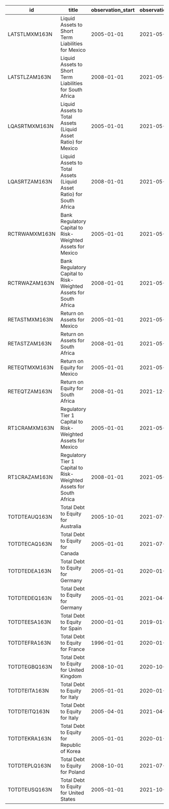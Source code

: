 | id            | title                                                               | observation_start   | observation_end   |
|---------------|---------------------------------------------------------------------|---------------------|-------------------|
| LATSTLMXM163N | Liquid Assets to Short Term Liabilities for Mexico                  | 2005-01-01          | 2021-05-01        |
| LATSTLZAM163N | Liquid Assets to Short Term Liabilities for South Africa            | 2008-01-01          | 2021-05-01        |
| LQASRTMXM163N | Liquid Assets to Total Assets (Liquid Asset Ratio) for Mexico       | 2005-01-01          | 2021-05-01        |
| LQASRTZAM163N | Liquid Assets to Total Assets (Liquid Asset Ratio) for South Africa | 2008-01-01          | 2021-05-01        |
| RCTRWAMXM163N | Bank Regulatory Capital to Risk-Weighted Assets for Mexico          | 2005-01-01          | 2021-05-01        |
| RCTRWAZAM163N | Bank Regulatory Capital to Risk-Weighted Assets for South Africa    | 2008-01-01          | 2021-05-01        |
| RETASTMXM163N | Return on Assets for Mexico                                         | 2005-01-01          | 2021-05-01        |
| RETASTZAM163N | Return on Assets for South Africa                                   | 2008-01-01          | 2021-05-01        |
| RETEQTMXM163N | Return on Equity for Mexico                                         | 2005-01-01          | 2021-05-01        |
| RETEQTZAM163N | Return on Equity for South Africa                                   | 2008-01-01          | 2021-12-01        |
| RT1CRAMXM163N | Regulatory Tier 1 Capital to Risk-Weighted Assets for Mexico        | 2005-01-01          | 2021-05-01        |
| RT1CRAZAM163N | Regulatory Tier 1 Capital to Risk-Weighted Assets for South Africa  | 2008-01-01          | 2021-05-01        |
| TOTDTEAUQ163N | Total Debt to Equity for Australia                                  | 2005-10-01          | 2021-07-01        |
| TOTDTECAQ163N | Total Debt to Equity for Canada                                     | 2005-01-01          | 2021-07-01        |
| TOTDTEDEA163N | Total Debt to Equity for Germany                                    | 2005-01-01          | 2020-01-01        |
| TOTDTEDEQ163N | Total Debt to Equity for Germany                                    | 2005-01-01          | 2021-04-01        |
| TOTDTEESA163N | Total Debt to Equity for Spain                                      | 2000-01-01          | 2019-01-01        |
| TOTDTEFRA163N | Total Debt to Equity for France                                     | 1996-01-01          | 2020-01-01        |
| TOTDTEGBQ163N | Total Debt to Equity for United Kingdom                             | 2008-10-01          | 2020-10-01        |
| TOTDTEITA163N | Total Debt to Equity for Italy                                      | 2005-01-01          | 2020-01-01        |
| TOTDTEITQ163N | Total Debt to Equity for Italy                                      | 2005-04-01          | 2021-04-01        |
| TOTDTEKRA163N | Total Debt to Equity for Republic of Korea                          | 2005-01-01          | 2020-01-01        |
| TOTDTEPLQ163N | Total Debt to Equity for Poland                                     | 2008-10-01          | 2021-07-01        |
| TOTDTEUSQ163N | Total Debt to Equity for United States                              | 2005-01-01          | 2021-10-01        |